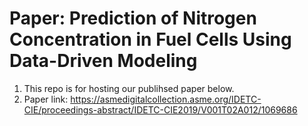 # Paper: Prediction of Nitrogen Concentration in Fuel Cells Using Data-Driven Modeling
1. This repo is for hosting our publihsed paper below. 
2. Paper link: https://asmedigitalcollection.asme.org/IDETC-CIE/proceedings-abstract/IDETC-CIE2019/V001T02A012/1069686

